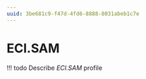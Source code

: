 ```yaml
---
uuid: 3be681c9-f47d-4fd6-8888-8031abeb1c7e
---
```



# ECI.SAM


<!-- prettier-ignore -->
!!! todo
    Describe *ECI.SAM* profile

